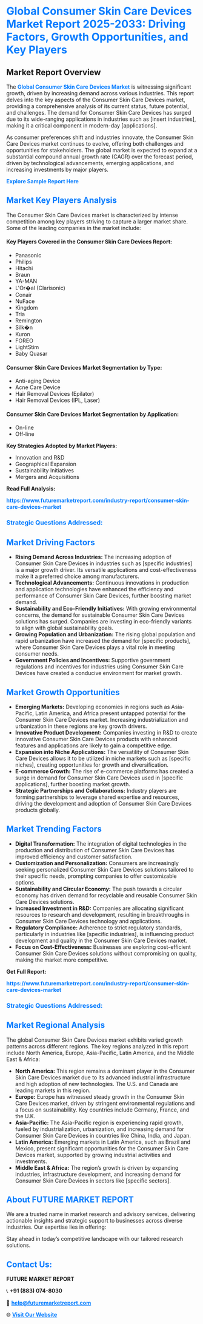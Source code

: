 <h1 style="color: #007BFF;">Global Consumer Skin Care Devices Market Report 2025-2033: Driving Factors, Growth Opportunities, and Key Players</h1>

<section id="overview">
<h2>Market Report Overview</h2>
<p>The <a href="https://www.futuremarketreport.com/industry-report/consumer-skin-care-devices-market" style="color: #007BFF; text-decoration: none;"><strong>Global Consumer Skin Care Devices Market</strong></a> is witnessing significant growth, driven by increasing demand across various industries. This report delves into the key aspects of the Consumer Skin Care Devices market, providing a comprehensive analysis of its current status, future potential, and challenges. The demand for Consumer Skin Care Devices has surged due to its wide-ranging applications in industries such as [insert industries], making it a critical component in modern-day [applications].</p>
<p>As consumer preferences shift and industries innovate, the Consumer Skin Care Devices market continues to evolve, offering both challenges and opportunities for stakeholders. The global market is expected to expand at a substantial compound annual growth rate (CAGR) over the forecast period, driven by technological advancements, emerging applications, and increasing investments by major players.</p>
</section>

<section id="overview">
<p><a href="https://www.futuremarketreport.com/request-sample/reportId=50397" style="color: #007BFF; text-decoration: none;"><strong>Explore Sample Report Here</strong></a></p>
</section>

<section id="key-players">
<h2 style="color: #007BFF;">Market Key Players Analysis</h2>
<p>The Consumer Skin Care Devices market is characterized by intense competition among key players striving to capture a larger market share. Some of the leading companies in the market include:</p>
<h4>Key Players Covered in the Consumer Skin Care Devices Report:</h4>
<ul><li>Panasonic</li><li>Philips</li><li>Hitachi</li><li>Braun</li><li>YA-MAN</li><li>L&#039;Or�al (Clarisonic)</li><li>Conair</li><li>NuFace</li><li>Kingdom</li><li>Tria</li><li>Remington</li><li>Silk�n</li><li>Kuron</li><li>FOREO</li><li>LightStim</li><li>Baby Quasar</li></ul>
<h4>Consumer Skin Care Devices Market Segmentation by Type:</h4>
<ul><li>Anti-aging Device</li><li>Acne Care Device</li><li>Hair Removal Devices (Epilator)</li><li>Hair Removal Devices (IPL, Laser)</li></ul>

<h4>Consumer Skin Care Devices Market Segmentation by Application:</h4>
<ul><li>On-line</li><li>Off-line</li></ul>
<p><strong>Key Strategies Adopted by Market Players:</strong></p>
<ul>
<li>Innovation and R&D</li>
<li>Geographical Expansion</li>
<li>Sustainability Initiatives</li>
<li>Mergers and Acquisitions</li>
</ul>
</section>

<section>
<p><strong>Read Full Analysis: </strong></p><a href="https://www.futuremarketreport.com/industry-report/consumer-skin-care-devices-market" style="color: #007BFF; text-decoration: none;"><strong>https://www.futuremarketreport.com/industry-report/consumer-skin-care-devices-market</strong></a>
<h3 style="color: #007BFF;">Strategic Questions Addressed:</h3>
</section>

<section id="driving-factors">
<h2 style="color: #007BFF;">Market Driving Factors</h2>
<ul>
<li><strong>Rising Demand Across Industries:</strong> The increasing adoption of Consumer Skin Care Devices in industries such as [specific industries] is a major growth driver. Its versatile applications and cost-effectiveness make it a preferred choice among manufacturers.</li>
<li><strong>Technological Advancements:</strong> Continuous innovations in production and application technologies have enhanced the efficiency and performance of Consumer Skin Care Devices, further boosting market demand.</li>
<li><strong>Sustainability and Eco-Friendly Initiatives:</strong> With growing environmental concerns, the demand for sustainable Consumer Skin Care Devices solutions has surged. Companies are investing in eco-friendly variants to align with global sustainability goals.</li>
<li><strong>Growing Population and Urbanization:</strong> The rising global population and rapid urbanization have increased the demand for [specific products], where Consumer Skin Care Devices plays a vital role in meeting consumer needs.</li>
<li><strong>Government Policies and Incentives:</strong> Supportive government regulations and incentives for industries using Consumer Skin Care Devices have created a conducive environment for market growth.</li>
</ul>
</section>

<section id="growth-opportunities">
<h2 style="color: #007BFF;">Market Growth Opportunities</h2>
<ul>
<li><strong>Emerging Markets:</strong> Developing economies in regions such as Asia-Pacific, Latin America, and Africa present untapped potential for the Consumer Skin Care Devices market. Increasing industrialization and urbanization in these regions are key growth drivers.</li>
<li><strong>Innovative Product Development:</strong> Companies investing in R&D to create innovative Consumer Skin Care Devices products with enhanced features and applications are likely to gain a competitive edge.</li>
<li><strong>Expansion into Niche Applications:</strong> The versatility of Consumer Skin Care Devices allows it to be utilized in niche markets such as [specific niches], creating opportunities for growth and diversification.</li>
<li><strong>E-commerce Growth:</strong> The rise of e-commerce platforms has created a surge in demand for Consumer Skin Care Devices used in [specific applications], further boosting market growth.</li>
<li><strong>Strategic Partnerships and Collaborations:</strong> Industry players are forming partnerships to leverage shared expertise and resources, driving the development and adoption of Consumer Skin Care Devices products globally.</li>
</ul>
</section>

<section id="trending-factors">
<h2 style="color: #007BFF;">Market Trending Factors</h2>
<ul>
<li><strong>Digital Transformation:</strong> The integration of digital technologies in the production and distribution of Consumer Skin Care Devices has improved efficiency and customer satisfaction.</li>
<li><strong>Customization and Personalization:</strong> Consumers are increasingly seeking personalized Consumer Skin Care Devices solutions tailored to their specific needs, prompting companies to offer customizable options.</li>
<li><strong>Sustainability and Circular Economy:</strong> The push towards a circular economy has driven demand for recyclable and reusable Consumer Skin Care Devices solutions.</li>
<li><strong>Increased Investment in R&D:</strong> Companies are allocating significant resources to research and development, resulting in breakthroughs in Consumer Skin Care Devices technology and applications.</li>
<li><strong>Regulatory Compliance:</strong> Adherence to strict regulatory standards, particularly in industries like [specific industries], is influencing product development and quality in the Consumer Skin Care Devices market.</li>
<li><strong>Focus on Cost-Effectiveness:</strong> Businesses are exploring cost-efficient Consumer Skin Care Devices solutions without compromising on quality, making the market more competitive.</li>
</ul>
</section>

<section>
<p><strong>Get Full Report: </strong></p><a href="https://www.futuremarketreport.com/industry-report/consumer-skin-care-devices-market" style="color: #007BFF; text-decoration: none;"><strong>https://www.futuremarketreport.com/industry-report/consumer-skin-care-devices-market</strong></a>
<h3 style="color: #007BFF;">Strategic Questions Addressed:</h3>
</section>


<section id="regional-analysis">
<h2 style="color: #007BFF;">Market Regional Analysis</h2>
<p>The global Consumer Skin Care Devices market exhibits varied growth patterns across different regions. The key regions analyzed in this report include North America, Europe, Asia-Pacific, Latin America, and the Middle East & Africa:</p>
<ul>
<li><strong>North America:</strong> This region remains a dominant player in the Consumer Skin Care Devices market due to its advanced industrial infrastructure and high adoption of new technologies. The U.S. and Canada are leading markets in this region.</li>
<li><strong>Europe:</strong> Europe has witnessed steady growth in the Consumer Skin Care Devices market, driven by stringent environmental regulations and a focus on sustainability. Key countries include Germany, France, and the U.K.</li>
<li><strong>Asia-Pacific:</strong> The Asia-Pacific region is experiencing rapid growth, fueled by industrialization, urbanization, and increasing demand for Consumer Skin Care Devices in countries like China, India, and Japan.</li>
<li><strong>Latin America:</strong> Emerging markets in Latin America, such as Brazil and Mexico, present significant opportunities for the Consumer Skin Care Devices market, supported by growing industrial activities and investments.</li>
<li><strong>Middle East & Africa:</strong> The region’s growth is driven by expanding industries, infrastructure development, and increasing demand for Consumer Skin Care Devices in sectors like [specific sectors].</li>
</ul>
</section>

<footer>
<h2 style="color: #007BFF;">About FUTURE MARKET REPORT</h2>
<p>We are a trusted name in market research and advisory services, delivering actionable insights and strategic support to businesses across diverse industries. Our expertise lies in offering:</p>

<p>Stay ahead in today’s competitive landscape with our tailored research solutions.</p>

<h2 style="color: #007BFF;">Contact Us:</h2>
<p><strong>FUTURE MARKET REPORT</strong></p>
<p>📞 <strong>+91 (883) 074-8030</strong></p>
<p>📧 <strong><a href="mailto:help@futuremarketreport.com" style="color: #007BFF;">help@futuremarketreport.com</a></strong></p>
<p>🌐 <strong><a href="https://www.futuremarketreport.com/" style="color: #007BFF;">Visit Our Website</a></strong></p>
</footer>